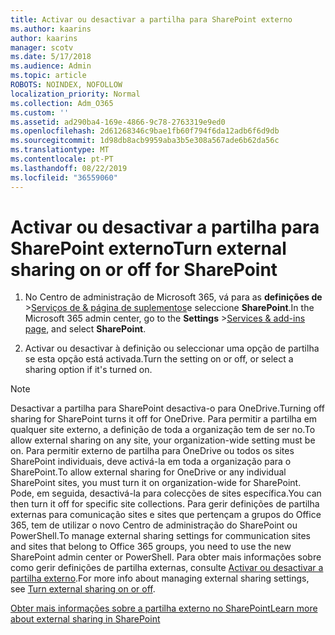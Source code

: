 ```yaml
---
title: Activar ou desactivar a partilha para SharePoint externo
ms.author: kaarins
author: kaarins
manager: scotv
ms.date: 5/17/2018
ms.audience: Admin
ms.topic: article
ROBOTS: NOINDEX, NOFOLLOW
localization_priority: Normal
ms.collection: Adm_O365
ms.custom: ''
ms.assetid: ad290ba4-169e-4866-9c78-2763319e9ed0
ms.openlocfilehash: 2d61268346c9bae1fb60f794f6da12adb6f6d9db
ms.sourcegitcommit: 1d98db8acb9959aba3b5e308a567ade6b62da56c
ms.translationtype: MT
ms.contentlocale: pt-PT
ms.lasthandoff: 08/22/2019
ms.locfileid: "36559060"
---
```

# <a name="turn-external-sharing-on-or-off-for-sharepoint"></a><span data-ttu-id="0f919-102">Activar ou desactivar a partilha para SharePoint externo</span><span class="sxs-lookup"><span data-stu-id="0f919-102">Turn external sharing on or off for SharePoint</span></span>

1. <span data-ttu-id="0f919-103">No Centro de administração de Microsoft 365, vá para as **definições de** >[Serviços de &amp; página de suplementos](https://portal.office.com/adminportal/home#/Settings/ServicesAndAddIns)e seleccione **SharePoint**.</span><span class="sxs-lookup"><span data-stu-id="0f919-103">In the Microsoft 365 admin center, go to the **Settings** >[Services &amp; add-ins page](https://portal.office.com/adminportal/home#/Settings/ServicesAndAddIns), and select **SharePoint**.</span></span>
    
2. <span data-ttu-id="0f919-104">Activar ou desactivar à definição ou seleccionar uma opção de partilha se esta opção está activada.</span><span class="sxs-lookup"><span data-stu-id="0f919-104">Turn the setting on or off, or select a sharing option if it's turned on.</span></span>
    
> [!NOTE]
> <span data-ttu-id="0f919-105">Desactivar a partilha para SharePoint desactiva-o para OneDrive.</span><span class="sxs-lookup"><span data-stu-id="0f919-105">Turning off sharing for SharePoint turns it off for OneDrive.</span></span> <span data-ttu-id="0f919-106">Para permitir a partilha em qualquer site externo, a definição de toda a organização tem de ser no.</span><span class="sxs-lookup"><span data-stu-id="0f919-106">To allow external sharing on any site, your organization-wide setting must be on.</span></span> <span data-ttu-id="0f919-107">Para permitir externo de partilha para OneDrive ou todos os sites SharePoint individuais, deve activá-la em toda a organização para o SharePoint.</span><span class="sxs-lookup"><span data-stu-id="0f919-107">To allow external sharing for OneDrive or any individual SharePoint sites, you must turn it on organization-wide for SharePoint.</span></span> <span data-ttu-id="0f919-108">Pode, em seguida, desactivá-la para colecções de sites específica.</span><span class="sxs-lookup"><span data-stu-id="0f919-108">You can then turn it off for specific site collections.</span></span> <span data-ttu-id="0f919-109">Para gerir definições de partilha externas para comunicação sites e sites que pertençam a grupos do Office 365, tem de utilizar o novo Centro de administração do SharePoint ou PowerShell.</span><span class="sxs-lookup"><span data-stu-id="0f919-109">To manage external sharing settings for communication sites and sites that belong to Office 365 groups, you need to use the new SharePoint admin center or PowerShell.</span></span> <span data-ttu-id="0f919-110">Para obter mais informações sobre como gerir definições de partilha externas, consulte [Activar ou desactivar a partilha externo](https://go.microsoft.com/fwlink/?linkid=866426).</span><span class="sxs-lookup"><span data-stu-id="0f919-110">For more info about managing external sharing settings, see [Turn external sharing on or off](https://go.microsoft.com/fwlink/?linkid=866426).</span></span> 
  
[<span data-ttu-id="0f919-111">Obter mais informações sobre a partilha externo no SharePoint</span><span class="sxs-lookup"><span data-stu-id="0f919-111">Learn more about external sharing in SharePoint</span></span>](https://go.microsoft.com/fwlink/?linkid=734908)
  

